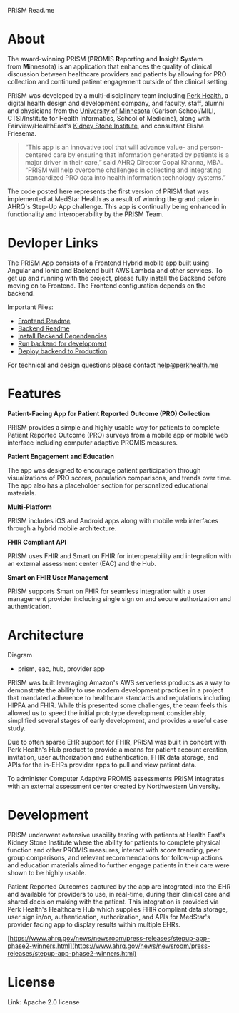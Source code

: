 PRISM Read.me

# About

The award-winning PRISM (**P**ROMIS **R**eporting and **I**nsight **S**ystem from **M**innesota) is an application that enhances the quality of clinical discussion between healthcare providers and patients by allowing for PRO collection and continued patient engagement outside of the clinical setting.

PRISM was developed by a multi-disciplinary team including [Perk Health](https://www.perkmotivation.com), a digital health design and development company, and faculty, staff, alumni and physicians from the [University of Minnesota](https://healthinformatics.umn.edu/news/prism) (Carlson School/MILI, CTSI/Institute for Health Informatics, School of Medicine), along with Fairview/HealthEast's [Kidney Stone Institute](https://www.fairview.org/services/kidney-stone-institute), and consultant Elisha Friesema.

> “This app is an innovative tool that will advance value- and person-centered care by ensuring that information generated by patients is a major driver in their care,” said AHRQ Director Gopal Khanna, MBA. “PRISM will help overcome challenges in collecting and integrating standardized PRO data into health information technology systems.”

The code posted here represents the first version of PRISM that was implemented at MedStar Health as a result of winning the grand prize in AHRQ's Step-Up App challenge. This app is continually being enhanced in functionality and interoperability by the PRISM Team. 

# Devloper Links

The PRISM App consists of a Frontend Hybrid mobile app built using Angular and Ionic and Backend built AWS Lambda and other services. To get up and running with the project, please fully install the Backend before moving on to Frontend. The Frontend configuration depends on the backend.

Important Files:
- [Frontend Readme](frontend/README.md)
- [Backend Readme](backend/README.md)
- [Install Backend Dependencies](backend/docs/install-dependencies.md)
- [Run backend for development](backend/docs/run-for-development.md)
- [Deploy backend to Production](backend/docs/how-to-deploy.md)

For technical and design questions please contact help@perkhealth.me

# Features

**Patient-Facing App for Patient Reported Outcome (PRO) Collection** 

PRISM provides a simple and highly usable way for patients to complete Patient Reported Outcome (PRO) surveys from a mobile app or mobile web interface including computer adaptive PROMIS measures. 

**Patient Engagement and Education** 

The app was designed to encourage patient participation through visualizations of PRO scores, population comparisons, and trends over time. The app also has a placeholder section for personalized educational materials. 

**Multi-Platform**

PRISM includes iOS and Android apps along with mobile web interfaces through a hybrid mobile architecture. 

**FHIR Compliant API**

PRISM uses FHIR and Smart on FHIR for interoperability and integration with an external assessment center (EAC) and the Hub.

**Smart on FHIR User Management** 

PRISM supports Smart on FHIR for seamless integration with a user management provider including single sign on and secure authorization and authentication. 

# Architecture

Diagram

- prism, eac, hub, provider app

PRISM was built leveraging Amazon's AWS serverless products as a way to demonstrate the ability to use modern development practices in a project that mandated adherence to healthcare standards and regulations including HIPPA and FHIR. While this presented some challenges, the team feels this allowed us to speed the initial prototype development considerably, simplified several stages of early development, and provides a useful case study. 

Due to often sparse EHR support for FHIR, PRISM was built in concert with Perk Health's Hub product to provide a means for patient account creation, invitation, user authorization and authentication, FHIR data storage, and APIs for the in-EHRs provider apps to pull and view patient data.      

To administer Computer Adaptive PROMIS assessments PRISM integrates with an external assessment center created by Northwestern University. 

# Development

PRISM underwent extensive usability testing with patients at Health East's Kidney Stone Institute where the ability for patients to complete physical function and other PROMIS measures, interact with score trending, peer group comparisons, and relevant recommendations for follow-up actions and education materials aimed to further engage patients in their care were shown to be highly usable. 

Patient Reported Outcomes captured by the app are integrated into the EHR and available for providers to use, in real-time, during their clinical care and shared decision making with the patient. This integration is provided via Perk Health's Healthcare Hub which supplies FHIR compliant data storage, user sign in/on, authentication, authorization, and APIs for MedStar's provider facing app to display results within multiple EHRs. 

[https://www.ahrq.gov/news/newsroom/press-releases/stepup-app-phase2-winners.html](https://www.ahrq.gov/news/newsroom/press-releases/stepup-app-phase2-winners.html)

# License

Link: Apache 2.0 license
